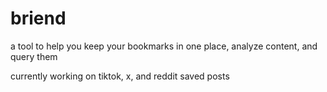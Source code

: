 # briend
a tool to help you keep your bookmarks in one place, analyze content, and query them

currently working on tiktok, x, and reddit saved posts

